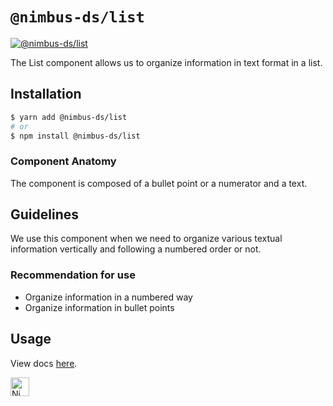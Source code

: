 # `@nimbus-ds/list`

[![@nimbus-ds/list](https://img.shields.io/npm/v/@nimbus-ds/list?label=%40nimbus-ds%2Flist)](https://www.npmjs.com/package/@nimbus-ds/list)

The List component allows us to organize information in text format in a list.

## Installation

```sh
$ yarn add @nimbus-ds/list
# or
$ npm install @nimbus-ds/list
```

### Component Anatomy

The component is composed of a bullet point or a numerator and a text.

## Guidelines

We use this component when we need to organize various textual information vertically and following a numbered order or not.

### Recommendation for use

- Organize information in a numbered way
- Organize information in bullet points

## Usage

View docs [here](https://nimbus.nuvemshop.com.br/documentation/atomic-components/list).

<img alt="Nimbus" style="margin-bottom: 30px;" src="https://tiendanube.github.io/design-system-nimbus/static/media/nimbus-logo.ab60bd79.png" height="30" />
